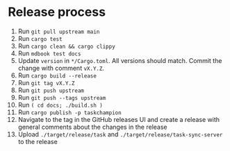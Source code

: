 # Release process

1. Run `git pull upstream main`
1. Run `cargo test`
1. Run `cargo clean && cargo clippy`
1. Run `mdbook test docs`
1. Update `version` in `*/Cargo.toml`.  All versions should match.  Commit the change with comment `vX.Y.Z`.
1. Run `cargo build --release`
1. Run `git tag vX.Y.Z`
1. Run `git push upstream`
1. Run `git push --tags upstream`
1. Run `( cd docs; ./build.sh )`
1. Run `cargo publish -p taskchampion`
1. Navigate to the tag in the GitHub releases UI and create a release with general comments about the changes in the release
1. Upload `./target/release/task` and `./target/release/task-sync-server` to the release
